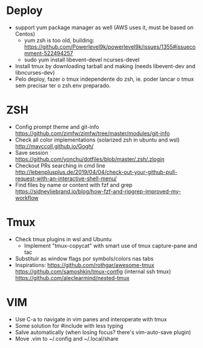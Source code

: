 # Deploy
- support yum package manager as well (AWS uses it, must be based on Centos)
  - yum zsh is too old, building: https://github.com/Powerlevel9k/powerlevel9k/issues/1355#issuecomment-522494257
  - sudo yum install libevent-devel ncurses-devel
- Install tmux by downloading tarball and making (needs libevent-dev and libncurses-dev)
- Pelo deploy, fazer o tmux independente do zsh, ie. poder lancar o tmux sem precisar ter o zsh.env preparado.

# ZSH
- Config prompt theme and git-info https://github.com/zimfw/zimfw/tree/master/modules/git-info
- Check all color implementations (solarized zsh in ubuntu and wsl) http://mayccoll.github.io/Gogh/
- Save session https://github.com/yonchu/dotfiles/blob/master/.zsh/.zlogin
- Checkout PRs searching in cmd line http://lebenplusplus.de/2019/04/04/check-out-your-github-pull-request-with-an-interactive-shell-menu/
- Find files by name or content with fzf and grep https://sidneyliebrand.io/blog/how-fzf-and-ripgrep-improved-my-workflow

# Tmux
- Check tmux plugins in wsl and Ubuntu
  - Implement "tmux-copycat" with smart use of tmux capture-pane and tac
- Substituir as window flags por symbols/colors nas tabs
- Inspirations: https://github.com/rothgar/awesome-tmux https://github.com/samoshkin/tmux-config (internal ssh tmux)
                https://github.com/aleclearmind/nested-tmux

# VIM
- Use C-a to navigate in vim panes and interoperate with tmux
- Some solution for #include with less typing
- Salve automatically (when losing focus? there's vim-auto-save plugin)
- Move .vim to ~/.config and ~/.local/share
